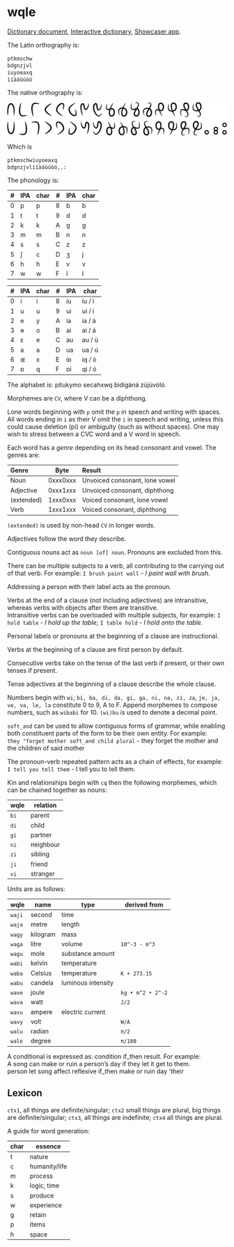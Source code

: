 # wqle

[Dictionary document](dict.md), [Interactive dictionary](/lookup), [Showcaser app](showcaser.html).


The Latin orthography is:

    ptkmschw
    bdgnzjvl
    iuyoeaxq
    ìíàáùúòó

The native orthography is:

![wqle script](font/curvy-min.png)

Which is

    ptkmschwiuyoeaxq
    bdgnzjvlìíàáùúòó,.:

The phonology is:

| #   | IPA | char | #   | IPA | char |
| --- | --- | ---- | --- | --- | ---- |
| 0   | p   | p    | 8   | b   | b    |
| 1   | t   | t    | 9   | d   | d    |
| 2   | k   | k    | A   | g   | g    |
| 3   | m   | m    | B   | n   | n    |
| 4   | s   | s    | C   | z   | z    |
| 5   | ʃ   | c    | D   | ʒ   | j    |
| 6   | h   | h    | E   | v   | v    |
| 7   | w   | w    | F   | l   | l    |

| #   | IPA | char | #   | IPA | char   |
| --- | --- | ---- | --- | --- | ------ |
| 0   | i   | i    | 8   | iu  | iu / ì |
| 1   | u   | u    | 9   | ui  | ui / í |
| 2   | e   | y    | A   | ia  | ia / à |
| 3   | ɵ   | o    | B   | ai  | ai / á |
| 4   | ɛ   | e    | C   | au  | au / ù |
| 5   | a   | a    | D   | ua  | ua / ú |
| 6   | ɶ   | x    | E   | iɒ  | iq / ò |
| 7   | ɒ   | q    | F   | ɒi  | qi / ó |


The alphabet is: pitukymo secahxwq bìdígàná zùjúvòló.


Morphemes are `CV`, where V can be a diphthong.


Lone words beginning with `p` omit the `p` in speech and writing with spaces.  
All words ending in `i` as their V omit the `i` in speech and writing, unless this could cause deletion (pi) or ambiguity (such as without spaces). One may wish to stress between a CVC word and a V word in speech.


Each word has a *genre* depending on its head consonant and vowel. The genres are:

| Genre      | Byte     | Result                         |
| :--------- | -------- | :----------------------------- |
| Noun       | 0xxx0xxx | Unvoiced consonant, lone vowel |
| Adjective  | 0xxx1xxx | Unvoiced consonant, diphthong  |
| (extended) | 1xxx0xxx | Voiced consonant, lone vowel   |
| Verb       | 1xxx1xxx | Voiced consonant, diphthong    |


`(extended)` is used by non-head `CV` in longer words.


Adjectives follow the word they describe.


Contiguous nouns act as `noun [of] noun`. Pronouns are excluded from this.


There can be multiple subjects to a verb, all contributing to the carrying out of that verb. For example: `I brush paint wall` - *I paint wall with brush*.


Addressing a person with their label acts as the pronoun.


Verbs at the end of a clause (not including adjectives) are intransitive, whereas verbs with objects after them are transitive.  
Intransitive verbs can be overloaded with multiple subjects, for example: `I hold table` - *I hold up the table*; `I table hold` - *I hold onto the table.*


Personal labels or pronouns at the beginning of a clause are instructional.


Verbs at the beginning of a clause are first person by default.


Consecutive verbs take on the tense of the last verb if present, or their own tenses if present.


Tense adjectives at the beginning of a clause describe the whole clause.


Numbers begin with `wi`; `bi, ba, di, da, gi, ga, ni, na, zi, za`, `je, ja, ve, va, le, la` constitute 0 to 9, A to F. Append morphemes to compose numbers, such as `wibabi` for 10. `(wi)bu` is used to denote a decimal point.


`soft_and` can be used to allow contiguous forms of grammar, while enabling both constituent parts of the form to be their own entity. For example:  
`they "forget mother soft_and child plural` - they forget the mother and the children of said mother


The pronoun-verb repeated pattern acts as a chain of effects, for example: `I tell you tell them` - I tell you to tell them.


Kin and relationships begin with `cq` then the following morphemes, which can be chained together as nouns:

| wqle | relation  |
| ---- | --------- |
| `bi` | parent    |
| `di` | child     |
| `gi` | partner   |
| `ni` | neighbour |
| `zi` | sibling   |
| `ji` | friend    |
| `vi` | stranger  |


Units are as follows:

| wqle   | name     | type               | derived from      |
| ------ | -------- | ------------------ | ----------------- |
| `waji` | second   | time               |                   |
| `waja` | metre    | length             |                   |
| `wagy` | kilogram | mass               |                   |
| `waga` | litre    | volume             | `10^-3 - m^3`     |
| `wagu` | mole     | substance amount   |                   |
| `wabi` | kelvin   | temperature        |                   |
| `waba` | Celsius  | temperature        | `K + 273.15`      |
| `wabu` | candela  | luminous intensity |                   |
| `wave` | joule    |                    | `kg • m^2 • 2^-2` |
| `wava` | watt     |                    | `J/2`             |
| `wavu` | ampere   | electric current   |                   |
| `wavy` | volt     |                    | `W/A`             |
| `walu` | radian   |                    | `π/2`             |
| `wale` | degree   |                    | `π/180`           |


A conditional is expressed as: condition if_then result. For example:  
A song can make or ruin a person’s day if they let it get to them.  
person let song affect reflexive if_then make or ruin day 'their


## Lexicon

`ctx1`, all things are definite/singular; `ctx2` small things are plural, big things are definite/singular; `ctx3`, all things are indefinite; `ctx4` all things are plural.


A guide for word generation:

| char | essence       | 
|------|---------------| 
| t    | nature        | 
| c    | humanity/life | 
| m    | process       | 
| k    | logic, time   | 
| s    | produce       | 
| w    | experience    | 
| g    | retain        | 
| p    | items         | 
| h    | space         | 

